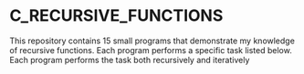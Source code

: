 # C_RECURSIVE_FUNCTIONS
This repository contains 15 small programs that demonstrate my knowledge of recursive functions. Each program performs a specific task listed below. Each program performs the task both recursively and iteratively

